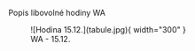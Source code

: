 Popis libovolné hodiny WA

<figure markdown="span">
  ![Hodina  15.12.](tabule.jpg){ width="300" }
  <figcaption>WA - 15.12.</figcaption>
</figure>